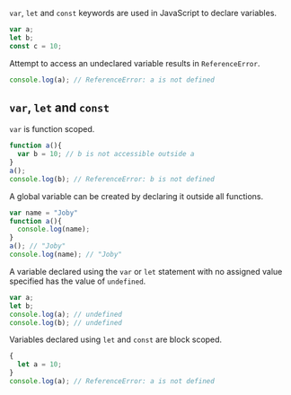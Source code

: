 `var`, `let` and `const` keywords are used in JavaScript to declare variables.

```javascript
var a;
let b;
const c = 10;
```

Attempt to access an undeclared variable results in `ReferenceError`.

```javascript
console.log(a); // ReferenceError: a is not defined
```

## `var`, `let` and `const`

`var` is function scoped.

```javascript
function a(){
  var b = 10; // b is not accessible outside a
}
a();
console.log(b); // ReferenceError: b is not defined
```

A global variable can be created by declaring it outside all functions.

```javascript
var name = "Joby"
function a(){
  console.log(name);
}
a(); // "Joby"
console.log(name); // "Joby"
```

A variable declared using the `var` or `let` statement with no assigned value specified has the value of `undefined`.

```javascript
var a;
let b;
console.log(a); // undefined
console.log(b); // undefined
```

Variables declared using `let` and `const` are block scoped.

```javascript
{
  let a = 10;
}
console.log(a); // ReferenceError: a is not defined
```
